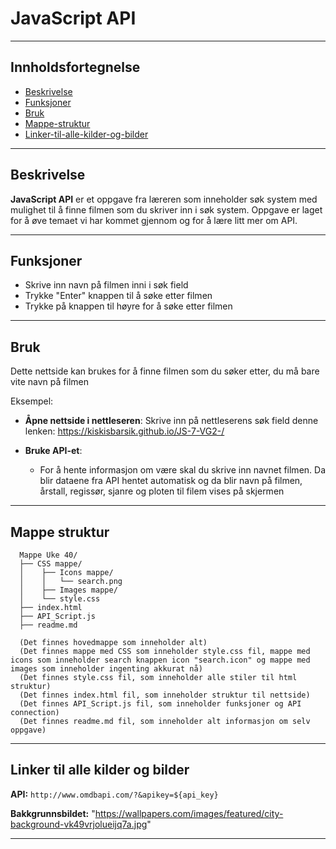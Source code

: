 # JavaScript API

---

## Innholdsfortegnelse
- [Beskrivelse](#beskrivelse)
- [Funksjoner](#funksjoner)
- [Bruk](#bruk)
- [Mappe-struktur](#mappe-struktur)
- [Linker-til-alle-kilder-og-bilder](#linker-til-alle-kilder-og-bilder)

---

## Beskrivelse

**JavaScript API** er et oppgave fra læreren som inneholder søk system med mulighet til å finne filmen som du skriver inn i søk system. Oppgave er laget for å øve temaet vi har kommet gjennom og for å lære litt mer om API.

---

## Funksjoner

- Skrive inn navn på filmen inni i søk field
- Trykke "Enter" knappen til å søke etter filmen
- Trykke på knappen til høyre for å søke etter filmen

---

## Bruk

Dette nettside kan brukes for å finne filmen som du søker etter, du må bare vite navn på filmen

Eksempel:

- **Åpne nettside i nettleseren**: Skrive inn på nettleserens søk field denne lenken: https://kiskisbarsik.github.io/JS-7-VG2-/
  
- **Bruke API-et**: 
  - For å hente informasjon om være skal du skrive inn navnet filmen. Da blir dataene fra API hentet automatisk og da blir navn på filmen, årstall, regissør, sjanre og ploten til filem vises på skjermen

---

## Mappe struktur
```
  Mappe Uke 40/
  ├── CSS mappe/
  │    ├── Icons mappe/
  │    │   └── search.png
  │    ├── Images mappe/
  │    └── style.css
  ├── index.html
  ├── API_Script.js
  ├── readme.md

  (Det finnes hovedmappe som inneholder alt)
  (Det finnes mappe med CSS som inneholder style.css fil, mappe med icons som inneholder search knappen icon "search.icon" og mappe med images som inneholder ingenting akkurat nå)
  (Det finnes style.css fil, som inneholder alle stiler til html struktur)
  (Det finnes index.html fil, som inneholder struktur til nettside)
  (Det finnes API_Script.js fil, som inneholder funksjoner og API connection)
  (Det finnes readme.md fil, som inneholder alt informasjon om selv oppgave)
```
---

## Linker til alle kilder og bilder

**API:** `http://www.omdbapi.com/?&apikey=${api_key}`

**Bakkgrunnsbildet:** "https://wallpapers.com/images/featured/city-background-vk49vrjolueijq7a.jpg"

---

